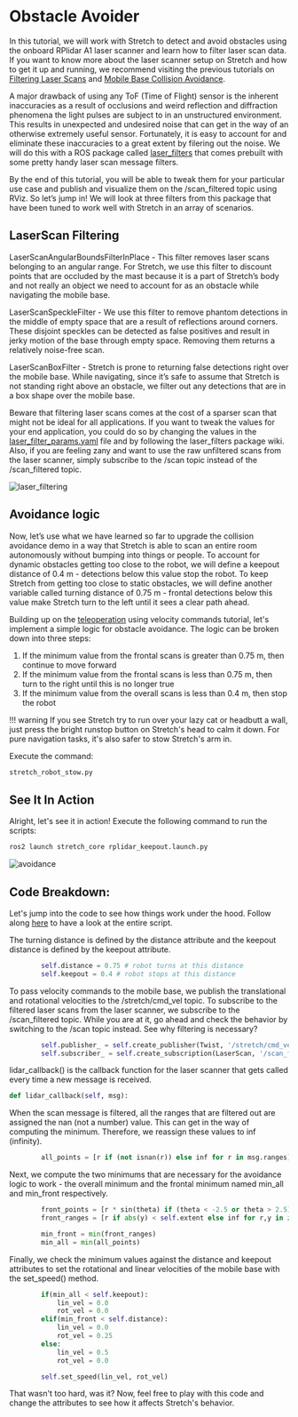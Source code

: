 # Obstacle Avoider
In this tutorial, we will work with Stretch to detect and avoid obstacles using the onboard RPlidar A1 laser scanner and learn how to filter laser scan data. If you want to know more about the laser scanner setup on Stretch and how to get it up and running, we recommend visiting the previous tutorials on [Filtering Laser Scans](https://docs.hello-robot.com/0.2/stretch-tutorials/ros2/example_2/) and [Mobile Base Collision Avoidance](https://docs.hello-robot.com/0.2/stretch-tutorials/ros2/example_3/).

A major drawback of using any ToF (Time of Flight) sensor is the inherent inaccuracies as a result of occlusions and weird reflection and diffraction phenomena the light pulses are subject to in an unstructured environment. This results in unexpected and undesired noise that can get in the way of an otherwise extremely useful sensor. Fortunately, it is easy to account for and eliminate these inaccuracies to a great extent by filering out the noise. We will do this with a ROS package called [laser_filters](http://wiki.ros.org/laser_filters) that comes prebuilt with some pretty handy laser scan message filters.

By the end of this tutorial, you will be able to tweak them for your particular use case and publish and visualize them on the /scan_filtered topic using RViz. So let’s jump in! We will look at three filters from this package that have been tuned to work well with Stretch in an array of scenarios.

## LaserScan Filtering
LaserScanAngularBoundsFilterInPlace - This filter removes laser scans belonging to an angular range. For Stretch, we use this filter to discount points that are occluded by the mast because it is a part of Stretch’s body and not really an object we need to account for as an obstacle while navigating the mobile base.

LaserScanSpeckleFilter - We use this filter to remove phantom detections in the middle of empty space that are a result of reflections around corners. These disjoint speckles can be detected as false positives and result in jerky motion of the base through empty space. Removing them returns a relatively noise-free scan.

LaserScanBoxFilter - Stretch is prone to returning false detections right over the mobile base. While navigating, since it’s safe to assume that Stretch is not standing right above an obstacle, we filter out any detections that are in a box shape over the mobile base.

Beware that filtering laser scans comes at the cost of a sparser scan that might not be ideal for all applications. If you want to tweak the values for your end application, you could do so by changing the values in the [laser_filter_params.yaml](https://github.com/hello-robot/stretch_ros2/blob/iron/stretch_core/config/laser_filter_params.yaml) file and by following the laser_filters package wiki. Also, if you are feeling zany and want to use the raw unfiltered scans from the laser scanner, simply subscribe to the /scan topic instead of the /scan_filtered topic.

![laser_filtering](https://user-images.githubusercontent.com/97639181/196327251-c39f3cbb-c898-48c8-ae28-2683564061d9.gif)

## Avoidance logic
Now, let’s use what we have learned so far to upgrade the collision avoidance demo in a way that Stretch is able to scan an entire room autonomously without bumping into things or people. To account for dynamic obstacles getting too close to the robot, we will define a keepout distance of 0.4 m - detections below this value stop the robot. To keep Stretch from getting too close to static obstacles, we will define another variable called turning distance of 0.75 m - frontal detections below this value make Stretch turn to the left until it sees a clear path ahead.

Building up on the [teleoperation](https://docs.hello-robot.com/0.2/stretch-tutorials/ros2/example_1/) using velocity commands tutorial, let's implement a simple logic for obstacle avoidance. The logic can be broken down into three steps:

1. If the minimum value from the frontal scans is greater than 0.75 m, then continue to move forward
2. If the minimum value from the frontal scans is less than 0.75 m, then turn to the right until this is no longer true
3. If the minimum value from the overall scans is less than 0.4 m, then stop the robot

!!! warning
        If you see Stretch try to run over your lazy cat or headbutt a wall, just press the bright runstop button on Stretch's head to calm it down. For pure navigation tasks, it's also safer to stow Stretch's arm in. 
        
Execute the command:
```{.bash .shell-prompt}
stretch_robot_stow.py
```

## See It In Action
Alright, let's see it in action! Execute the following command to run the scripts:
```{.bash .shell-prompt}
ros2 launch stretch_core rplidar_keepout.launch.py
```

![avoidance](https://user-images.githubusercontent.com/97639181/196327294-1b2dde5e-2fdc-4a67-a188-ae6b1f5e6a06.gif)

## Code Breakdown:
Let's jump into the code to see how things work under the hood. Follow along [here](https://github.com/hello-robot/stretch_ros2/blob/iron/stretch_core/stretch_core/avoider.py) to have a look at the entire script.

The turning distance is defined by the distance attribute and the keepout distance is defined by the keepout attribute.

```python
        self.distance = 0.75 # robot turns at this distance
        self.keepout = 0.4 # robot stops at this distance
```

To pass velocity commands to the mobile base, we publish the translational and rotational velocities to the /stretch/cmd_vel topic. To subscribe to the filtered laser scans from the laser scanner, we subscribe to the /scan_filtered topic. While you are at it, go ahead and check the behavior by switching to the /scan topic instead. See why filtering is necessary?

```python
        self.publisher_ = self.create_publisher(Twist, '/stretch/cmd_vel', 1) #/stretch_diff_drive_controller/cmd_vel for gazebo
        self.subscriber_ = self.create_subscription(LaserScan, '/scan_filtered', self.lidar_callback, 10)
```

lidar_callback() is the callback function for the laser scanner that gets called every time a new message is received.

```python
def lidar_callback(self, msg):
```

When the scan message is filtered, all the ranges that are filtered out are assigned the nan (not a number) value. This can get in the way of computing the minimum. Therefore, we reassign these values to inf (infinity).

```python
        all_points = [r if (not isnan(r)) else inf for r in msg.ranges]
```

Next, we compute the two minimums that are necessary for the avoidance logic to work - the overall minimum and the frontal minimum named min_all and min_front respectively.

```python
        front_points = [r * sin(theta) if (theta < -2.5 or theta > 2.5) else inf for r,theta in zip(msg.ranges, angles)]
        front_ranges = [r if abs(y) < self.extent else inf for r,y in zip(msg.ranges, front_points)]

        min_front = min(front_ranges)
        min_all = min(all_points)
```

Finally, we check the minimum values against the distance and keepout attributes to set the rotational and linear velocities of the mobile base with the set_speed() method.

```python
        if(min_all < self.keepout):
            lin_vel = 0.0
            rot_vel = 0.0
        elif(min_front < self.distance):
            lin_vel = 0.0
            rot_vel = 0.25
        else:
            lin_vel = 0.5
            rot_vel = 0.0

        self.set_speed(lin_vel, rot_vel)
```

That wasn't too hard, was it? Now, feel free to play with this code and change the attributes to see how it affects Stretch's behavior.
